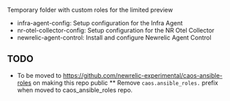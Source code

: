 Temporary folder with custom roles for the limited preview

* infra-agent-config: Setup configuration for the Infra Agent
* nr-otel-collector-config: Setup configuration for the NR Otel Collector  
* newrelic-agent-control: Install and configure Newrelic Agent Control

## TODO

* To be moved to https://github.com/newrelic-experimental/caos-ansible-roles on making this repo public
** Remove `caos.ansible_roles.` prefix when moved to caos_ansible_roles repo.